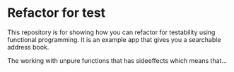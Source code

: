 # Refactor for test
This repository is for showing how you can refactor for testability using functional programming.
It is an example app that gives you a searchable address book.

The working with unpure functions that has sideeffects which means that...
